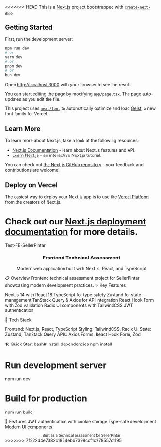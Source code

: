 <<<<<<< HEAD
This is a [Next.js](https://nextjs.org) project bootstrapped with [`create-next-app`](https://nextjs.org/docs/app/api-reference/cli/create-next-app).

## Getting Started

First, run the development server:

```bash
npm run dev
# or
yarn dev
# or
pnpm dev
# or
bun dev
```

Open [http://localhost:3000](http://localhost:3000) with your browser to see the result.

You can start editing the page by modifying `app/page.tsx`. The page auto-updates as you edit the file.

This project uses [`next/font`](https://nextjs.org/docs/app/building-your-application/optimizing/fonts) to automatically optimize and load [Geist](https://vercel.com/font), a new font family for Vercel.

## Learn More

To learn more about Next.js, take a look at the following resources:

- [Next.js Documentation](https://nextjs.org/docs) - learn about Next.js features and API.
- [Learn Next.js](https://nextjs.org/learn) - an interactive Next.js tutorial.

You can check out [the Next.js GitHub repository](https://github.com/vercel/next.js) - your feedback and contributions are welcome!

## Deploy on Vercel

The easiest way to deploy your Next.js app is to use the [Vercel Platform](https://vercel.com/new?utm_medium=default-template&filter=next.js&utm_source=create-next-app&utm_campaign=create-next-app-readme) from the creators of Next.js.

Check out our [Next.js deployment documentation](https://nextjs.org/docs/app/building-your-application/deploying) for more details.
=======
Test-FE-SellerPintar
<div align="center">
  <h3>Frontend Technical Assessment</h3>
  <p>Modern web application built with Next.js, React, and TypeScript</p>
</div>
📋 Overview
Frontend technical assessment project for SellerPintar showcasing modern development practices.
✨ Key Features

Next.js 14 with React 18
TypeScript for type safety
Zustand for state management
TanStack Query & Axios for API integration
React Hook Form with Zod validation
Radix UI components with TailwindCSS
JWT authentication

🚀 Tech Stack

Frontend: Next.js, React, TypeScript
Styling: TailwindCSS, Radix UI
State: Zustand, TanStack Query
APIs: Axios
Forms: React Hook Form, Zod

🛠️ Quick Start
bash# Install dependencies
npm install

# Run development server
npm run dev

# Build for production
npm run build

📱 Features
JWT authentication with cookie storage
Type-safe development
Modern UI components


<div align="center">
  <sub>Built as a technical assessment for SellerPintar</sub>
</div>
>>>>>>> 7f222d4e7382c1854ebb7398ccf1c278557c1195
